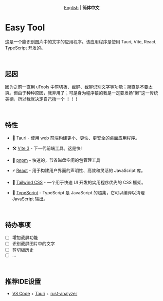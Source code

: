<p align='center'>
<a href="https://github.com/qiuqfang/easy_ocr_app/blob/main/README.md">English</a> | <b>简体中文</b>
</p>

# Easy Tool

这是一个能识别图片中的文字的应用程序。该应用程序是使用 Tauri, Vite, React, TypeScript 开发的。

<br />

## 起因

因为之前一直用 uTools 中剪切板、截屏、截屏识别文字等功能；简直是不要太爽。但由于种种原因，我弃用了；可是身为程序猿的我是一定要发扬"懒"这一传统美德，所以我就决定自己撸一个 ！！！

<br />

## 特性

- 🔌 [Tauri](https://github.com/tauri-apps/tauri) - 使用 web 前端构建更小、更快、更安全的桌面应用程序。

- 🛠 [Vite 3](https://github.com/vitejs/vite) - 下一代前端工具。这是快!

- 📡 [pnpm](https://pnpm.io/) - 快速的，节省磁盘空间的包管理工具

- ⚡️ [React](https://github.com/vuejs/core) - 用于构建用户界面的声明性、高效和灵活的 JavaScript 库。

- 🎨 [Tailwind CSS](https://github.com/tailwindlabs/tailwindcss) - 一个用于快速 UI 开发的实用程序优先的 CSS 框架。

- 🦾 [TypeScript](https://github.com/microsoft/TypeScript) - TypeScript 是 JavaScript 的超集，它可以编译以清理 JavaScript 输出。

<br/>

## 待办事项

- [ ] 增加截屏功能
- [ ] 识别截屏图片中的文字
- [ ] 剪切板历史
- [ ] ...

<br />

## 推荐IDE设置

- [VS Code](https://code.visualstudio.com/) + [Tauri](https://marketplace.visualstudio.com/items?itemName=tauri-apps.tauri-vscode) + [rust-analyzer](https://marketplace.visualstudio.com/items?itemName=rust-lang.rust-analyzer)

<br />
